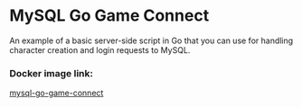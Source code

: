 # MySQL Go Game Connect
An example of a basic server-side script in Go that you can use for handling character creation and login requests to MySQL.

### Docker image link:
<a href="https://hub.docker.com/repository/docker/procstar/mysql-go-game-connect/general" target="_blank">mysql-go-game-connect</a>